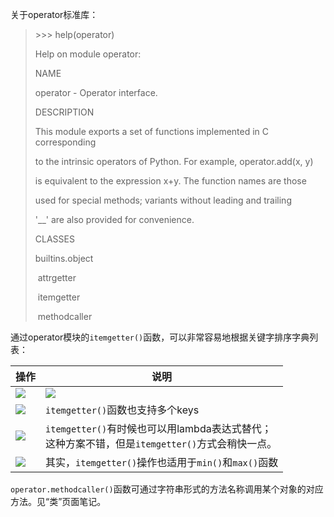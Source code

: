 关于operator标准库：

> \>>> help(operator)
>
> Help on module operator:
>
>  
>
> NAME
>
>   operator - Operator interface.
>
>  
>
> DESCRIPTION
>
>   This module exports a set of functions implemented in C corresponding
>
>   to the intrinsic operators of Python. For example, operator.add(x, y)
>
>   is equivalent to the expression x+y. The function names are those
>
>   used for special methods; variants without leading and trailing
>
>   '__' are also provided for convenience.
>
>  
>
> CLASSES
>
>   builtins.object
>
> ​    attrgetter
>
> ​    itemgetter
>
> ​    methodcaller

通过operator模块的`itemgetter()`函数，可以非常容易地根据关键字排序字典列表：

| 操作                                                 | 说明                                                         |
| ---------------------------------------------------- | ------------------------------------------------------------ |
| ![](../../resources/images/notebooks/Python/262.png) | ![](../../resources/images/notebooks/Python/263.png)         |
| ![](../../resources/images/notebooks/Python/264.png) | `itemgetter()`函数也支持多个keys                             |
| ![](../../resources/images/notebooks/Python/265.png) | `itemgetter()`有时候也可以用lambda表达式替代；<br/> 这种方案不错，但是`itemgetter()`方式会稍快一点。 |
| ![](../../resources/images/notebooks/Python/266.png) | 其实，`itemgetter()`操作也适用于`min()`和`max()`函数         |

`operator.methodcaller()`函数可通过字符串形式的方法名称调用某个对象的对应方法。见“类”页面笔记。